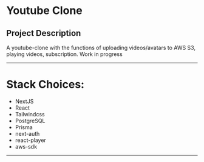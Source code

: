 # Youtube Clone

## Project Description

A youtube-clone with the functions of uploading videos/avatars to AWS S3, playing videos, subscription. Work in progress

<hr>

# Stack Choices:

- NextJS
- React
- Tailwindcss
- PostgreSQL
- Prisma
- next-auth
- react-player
- aws-sdk

<hr>
